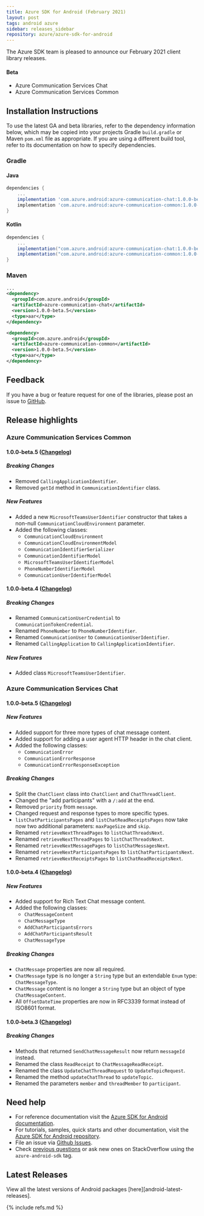 ```yaml
---
title: Azure SDK for Android (February 2021)
layout: post
tags: android azure
sidebar: releases_sidebar
repository: azure/azure-sdk-for-android
---
```


The Azure SDK team is pleased to announce our February 2021 client library releases.

#### Beta

- Azure Communication Services Chat
- Azure Communication Services Common

## Installation Instructions

To use the latest GA and beta libraries, refer to the dependency information below, which may be copied into your projects Gradle `build.gradle` or Maven `pom.xml` file as appropriate. If you are using a different build tool, refer to its documentation on how to specify dependencies.

### Gradle

#### Java

```gradle
dependencies {
    ...
    implementation 'com.azure.android:azure-communication-chat:1.0.0-beta.5'
    implementation 'com.azure.android:azure-communication-common:1.0.0-beta.5'
}
```

#### Kotlin

```gradle
dependencies {
    ...
    implementation("com.azure.android:azure-communication-chat:1.0.0-beta.5")
    implementation("com.azure.android:azure-communication-common:1.0.0-beta.5")
}
```

### Maven

```xml
...
<dependency>
  <groupId>com.azure.android</groupId>
  <artifactId>azure-communication-chat</artifactId>
  <version>1.0.0-beta.5</version>
  <type>aar</type>
</dependency>

<dependency>
  <groupId>com.azure.android</groupId>
  <artifactId>azure-communication-common</artifactId>
  <version>1.0.0-beta.5</version>
  <type>aar</type>
</dependency>
```

## Feedback

If you have a bug or feature request for one of the libraries, please post an issue to [GitHub](https://github.com/azure/azure-sdk-for-android/issues).

## Release highlights

### Azure Communication Services Common

#### 1.0.0-beta.5 ([Changelog](https://github.com/Azure/azure-sdk-for-android/blob/main/sdk/communication/azure-communication-common/CHANGELOG.md#100-beta5-2021-02-08))

##### Breaking Changes

- Removed `CallingApplicationIdentifier`.
- Removed `getId` method in `CommunicationIdentifier` class.

##### New Features

- Added a new `MicrosoftTeamsUserIdentifier` constructor that takes a non-null `CommunicationCloudEnvironment` parameter.
- Added the following classes:
    - `CommunicationCloudEnvironment`
    - `CommunicationCloudEnvironmentModel`
    - `CommunicationIdentifierSerializer`
    - `CommunicationIdentifierModel`
    - `MicrosoftTeamsUserIdentifierModel`
    - `PhoneNumberIdentifierModel`
    - `CommunicationUserIdentifierModel`


#### 1.0.0-beta.4 ([Changelog](https://github.com/Azure/azure-sdk-for-android/blob/main/sdk/communication/azure-communication-common/CHANGELOG.md#100-beta4-2021-01-28))

##### Breaking Changes

- Renamed `CommunicationUserCredential` to `CommunicationTokenCredential`.
- Renamed `PhoneNumber` to `PhoneNumberIdentifier`.
- Renamed `CommunicationUser` to `CommunicationUserIdentifier`.
- Renamed `CallingApplication` to `CallingApplicationIdentifier`.

##### New Features

- Added class `MicrosoftTeamsUserIdentifier`.

### Azure Communication Services Chat

#### 1.0.0-beta.5 ([Changelog](https://github.com/Azure/azure-sdk-for-android/blob/main/sdk/communication/azure-communication-chat/CHANGELOG.md#100-beta5-2021-02-08))

##### New Features

- Added support for three more types of chat message content.
- Added support for adding a user agent HTTP header in the chat client.
- Added the following classes:
    - `CommunicationError`
    - `CommunicationErrorResponse`
    - `CommunicationErrorResponseException`

##### Breaking Changes

- Split the `ChatClient` class into `ChatClient` and `ChatThreadClient`.
- Changed the "add participants" with a `/:add` at the end.
- Removed `priority` from `message`.
- Changed request and response types to more specific types.
- `listChatParticipantsPages` and `listChatReadReceiptsPages` now take now two additional parameters: `maxPageSize` and `skip`.
- Renamed `retrieveNextThreadPages` to `listChatThreadsNext`.
- Renamed `retrieveNextThreadPages` to `listChatThreadsNext`.
- Renamed `retrieveNextMessagePages` to `listChatMessagesNext`.
- Renamed `retrieveNextParticipantsPages` to `listChatParticipantsNext`.
- Renamed `retrieveNextReceiptsPages` to `listChatReadReceiptsNext`.

#### 1.0.0-beta.4 ([Changelog](https://github.com/Azure/azure-sdk-for-android/blob/main/sdk/communication/azure-communication-chat/CHANGELOG.md#100-beta4-skipped))

##### New Features

- Added support for Rich Text Chat message content.
- Added the following classes:
    - `ChatMessageContent`
    - `ChatMessageType`
    - `AddChatParticipantsErrors`
    - `AddChatParticipantsResult`
    - `ChatMessageType`

##### Breaking Changes

- `ChatMessage` properties are now all required.
- `ChatMessage` type is no longer a `String` type but an extendable `Enum` type: `ChatMessageType`.
- `ChatMessage` content is no longer a `String` type but an object of type `ChatMessageContent`.
- All `OffsetDateTime` properties are now in RFC3339 format instead of ISO8601 format.

#### 1.0.0-beta.3 ([Changelog](https://github.com/Azure/azure-sdk-for-android/blob/main/sdk/communication/azure-communication-chat/CHANGELOG.md#100-beta4-skipped))

##### Breaking Changes

- Methods that returned `SendChatMessageResult` now return `messageId` instead.
- Renamed the class `ReadReceipt` to `ChatMessageReadReceipt`.
- Renamed the class `UpdateChatThreadRequest` to `UpdateTopicRequest`.
- Renamed the method `updateChatThread` to `updateTopic`.
- Renamed the parameters `member` and `threadMember` to `participant`.

## Need help

- For reference documentation visit the [Azure SDK for Android documentation](https://azure.github.io/azure-sdk-for-android/).
- For tutorials, samples, quick starts and other documentation, visit the [Azure SDK for Android repository](https://github.com/azure/azure-sdk-for-android/).
- File an issue via [Github Issues](https://github.com/Azure/azure-sdk-for-android/issues/new/choose).
- Check [previous questions](https://stackoverflow.com/questions/tagged/azure-android-sdk) or ask new ones on
 StackOverflow using the `azure-android-sdk` tag.

## Latest Releases

View all the latest versions of Android packages [here][android-latest-releases].

{% include refs.md %}